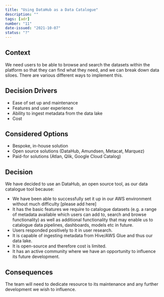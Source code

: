 ```yaml
---
title: "Using DataHub as a Data Catalogue"
description: ""
tags: [adr]
number: "11"
date-issued: "2021-10-07"
status: "?"
---
```


## Context

We need users to be able to browse and search the datasets within the platform so that they can find what they need, and we can break down data siloes. There are various different ways to implement this.

## Decision Drivers

* Ease of set up and maintenance
* Features and user experience
* Ability to ingest metadata from the data lake
* Cost

## Considered Options

* Bespoke, in-house solution
* Open source solutions (DataHub, Amundsen, Metacat, Marquez)
* Paid-for solutions (Atlan, Qlik, Google Cloud Catalog)

## Decision

We have decided to use an DataHub, an open source tool, as our data catalogue tool because:

* We have been able to successfully set it up in our AWS environment without much difficulty [please add here]
* It has the basic features we require to catalogue datasets (e.g. a range of metadata available which users can add to, search and browse functionality) as well as additional functionality that may enable us to catalogue data pipelines, dashboards, models etc in future.
* Users responded positively to it in user research.
* It is capable of ingesting metadata from Hive/AWS Glue and thus our data lake.
* It is open-source and therefore cost is limited.
* It has an active community where we have an opportunity to influence its future development. 

## Consequences

The team will need to dedicate resource to its maintenance and any further development we wish to influence.







